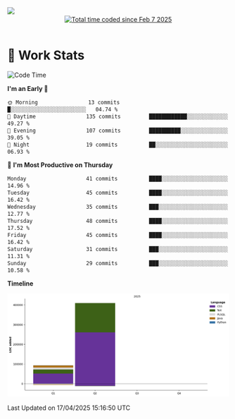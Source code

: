 <img src="https://capsule-render.vercel.app/api?type=waving&color=E0D7C8&height=200&section=header&text=Jeong8333&animation=fadeIn&fontColor=6D4930&fontSize=65&fontAlignY=60&stroke=6D4930&strokeWidth=3" />

<div align = center>
<a href="https://wakatime.com/@9207cd9b-e0ca-4b15-bb6a-6ad0a31854f8"><img src="https://wakatime.com/badge/user/9207cd9b-e0ca-4b15-bb6a-6ad0a31854f8.svg" alt="Total time coded since Feb 7 2025" /></a>
</div>
<br>

# 📝 **Work Stats**


<!--START_SECTION:waka-->
![Code Time](http://img.shields.io/badge/Code%20Time-9%20hrs%2027%20mins-blue)

**I'm an Early 🐤** 

```text
🌞 Morning                13 commits          █░░░░░░░░░░░░░░░░░░░░░░░░   04.74 % 
🌆 Daytime                135 commits         ████████████░░░░░░░░░░░░░   49.27 % 
🌃 Evening                107 commits         ██████████░░░░░░░░░░░░░░░   39.05 % 
🌙 Night                  19 commits          ██░░░░░░░░░░░░░░░░░░░░░░░   06.93 % 
```
📅 **I'm Most Productive on Thursday** 

```text
Monday                   41 commits          ████░░░░░░░░░░░░░░░░░░░░░   14.96 % 
Tuesday                  45 commits          ████░░░░░░░░░░░░░░░░░░░░░   16.42 % 
Wednesday                35 commits          ███░░░░░░░░░░░░░░░░░░░░░░   12.77 % 
Thursday                 48 commits          ████░░░░░░░░░░░░░░░░░░░░░   17.52 % 
Friday                   45 commits          ████░░░░░░░░░░░░░░░░░░░░░   16.42 % 
Saturday                 31 commits          ███░░░░░░░░░░░░░░░░░░░░░░   11.31 % 
Sunday                   29 commits          ███░░░░░░░░░░░░░░░░░░░░░░   10.58 % 
```


**Timeline**

![Lines of Code chart](https://raw.githubusercontent.com/Jeong8333/Jeong8333/main/assets/bar_graph.png)


 Last Updated on 17/04/2025 15:16:50 UTC
<!--END_SECTION:waka-->

